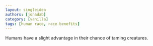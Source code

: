 ```yaml
---
layout: singleidea
authors: [jonadab]
category: [vanilla]
tags: [human race, race benefits]
---
```

Humans have a slight advantage in their chance of taming creatures.
